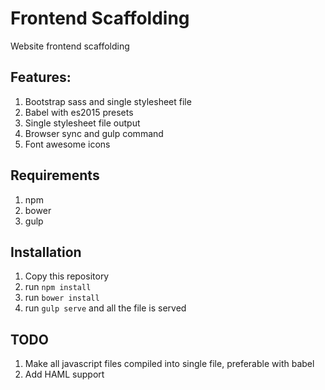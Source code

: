 Frontend Scaffolding
====================

Website frontend scaffolding

Features:
----------
    
1. Bootstrap sass and single stylesheet file
2. Babel with es2015 presets
3. Single stylesheet file output
4. Browser sync and gulp command
5. Font awesome icons

Requirements 
-------------

1. npm
2. bower
3. gulp

Installation
-------------

1. Copy this repository
2. run `npm install`
3. run `bower install`
4. run `gulp serve` and all the file is served
    
TODO
-----

1. Make all javascript files compiled into single file, preferable with babel
2. Add HAML support
